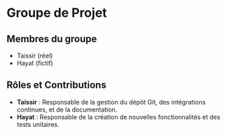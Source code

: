 # Groupe de Projet

## Membres du groupe
- Taissir (réel)
- Hayat (fictif)

## Rôles et Contributions
- **Taissir** : Responsable de la gestion du dépôt Git, des intégrations continues, et de la documentation.
- **Hayat** : Responsable de la création de nouvelles fonctionnalités et des tests unitaires.
